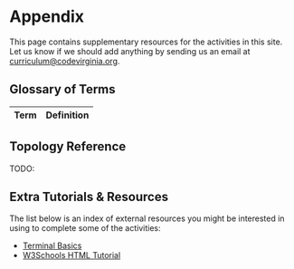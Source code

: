 # Appendix

This page contains supplementary resources for the activities in this site. Let us know if we should add anything by sending us an email at <curriculum@codevirginia.org>.

## Glossary of Terms

| Term | Definition |
| ---- | ---------- |

## Topology Reference

TODO:

## Extra Tutorials & Resources

The list below is an index of external resources you might be interested in using to complete some of the activities:

* [Terminal Basics](/appendix/terminal-basics)
* [W3Schools HTML Tutorial](https://www.w3schools.com/html/html_elements.asp)

<!-- :::box -->
<!-- ### How to Set up Raspberry Pi Networks -->
<!-- 
[TODO: description]

::button[View Tutorial]{href="TODO:"}
::button[Print Tutorial]{href="TODO:"} -->

<!-- ::: -->